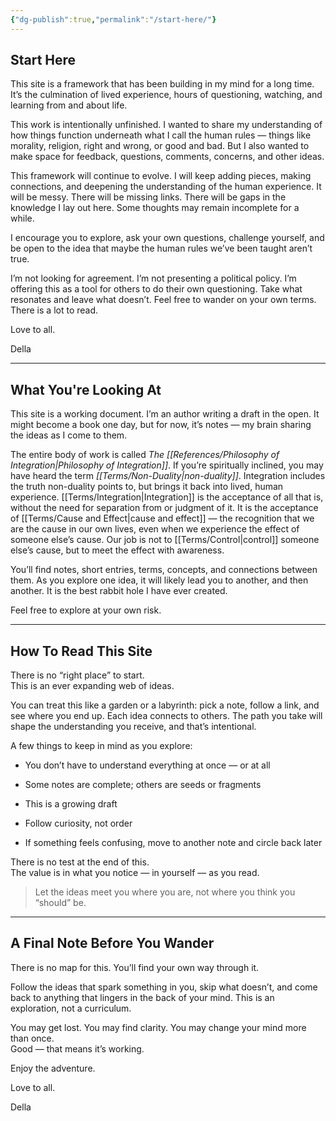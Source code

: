 ```yaml
---
{"dg-publish":true,"permalink":"/start-here/"}
---
```


## **Start Here**

This site is a framework that has been building in my mind for a long time. It’s the culmination of lived experience, hours of questioning, watching, and learning from and about life.

This work is intentionally unfinished. I wanted to share my understanding of how things function underneath what I call the human rules — things like morality, religion, right and wrong, or good and bad. But I also wanted to make space for feedback, questions, comments, concerns, and other ideas.

This framework will continue to evolve. I will keep adding pieces, making connections, and deepening the understanding of the human experience. It will be messy. There will be missing links. There will be gaps in the knowledge I lay out here. Some thoughts may remain incomplete for a while.

I encourage you to explore, ask your own questions, challenge yourself, and be open to the idea that maybe the human rules we’ve been taught aren’t true.

I’m not looking for agreement. I’m not presenting a political policy. I’m offering this as a tool for others to do their own questioning. Take what resonates and leave what doesn’t. Feel free to wander on your own terms. There is a lot to read.

Love to all.

Della

---

## **What You're Looking At**

This site is a working document. I’m an author writing a draft in the open. It might become a book one day, but for now, it’s notes — my brain sharing the ideas as I come to them.

The entire body of work is called _The [[References/Philosophy of Integration\|Philosophy of Integration]]_. If you’re spiritually inclined, you may have heard the term _[[Terms/Non-Duality\|non-duality]]_. Integration includes the truth non-duality points to, but brings it back into lived, human experience. [[Terms/Integration\|Integration]] is the acceptance of all that is, without the need for separation from or judgment of it. It is the acceptance of [[Terms/Cause and Effect\|cause and effect]] — the recognition that we are the cause in our own lives, even when we experience the effect of someone else’s cause. Our job is not to [[Terms/Control\|control]] someone else’s cause, but to meet the effect with awareness.

You’ll find notes, short entries, terms, concepts, and connections between them. As you explore one idea, it will likely lead you to another, and then another. It is the best rabbit hole I have ever created.

Feel free to explore at your own risk.

---

## **How To Read This Site**

There is no “right place” to start.  
This is an ever expanding web of ideas.

You can treat this like a garden or a labyrinth: pick a note, follow a link, and see where you end up. Each idea connects to others. The path you take will shape the understanding you receive, and that’s intentional.

A few things to keep in mind as you explore:

- You don’t have to understand everything at once — or at all
    
- Some notes are complete; others are seeds or fragments
    
- This is a growing draft
    
- Follow curiosity, not order
    
- If something feels confusing, move to another note and circle back later
    

There is no test at the end of this.  
The value is in what you notice — in yourself — as you read.

> Let the ideas meet you where you are, not where you think you “should” be.

---
## A Final Note Before You Wander

There is no map for this. You’ll find your own way through it.

Follow the ideas that spark something in you, skip what doesn’t, and come back to anything that lingers in the back of your mind. This is an exploration, not a curriculum.

You may get lost. You may find clarity. You may change your mind more than once.  
Good — that means it’s working.

Enjoy the adventure.

Love to all.

Della






